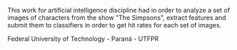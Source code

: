 This work for artificial intelligence discipline had in order to analyze a set of images of characters from the show "The Simpsons", extract features and submit them to classifiers in order to get hit rates for each set of images.

Federal University of Technology - Paraná - UTFPR

